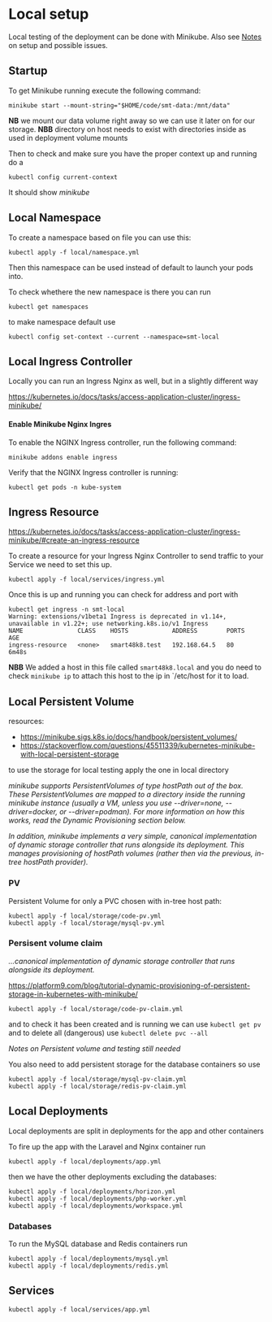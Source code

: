 # Local setup

Local testing of the deployment can be done with Minikube. Also see [Notes](Notes.md) on setup and possible issues.


## Startup

To get Minikube running execute the following command:

```
minikube start --mount-string="$HOME/code/smt-data:/mnt/data"
```

**NB** we mount our data volume right away so we can use it later on for our storage.
**NBB** directory on host needs to exist with directories inside as used in deployment volume mounts

Then to check and make sure you have the proper context up and running do a

```
kubectl config current-context
```

It should show *minikube*

## Local Namespace

To create a namespace based on file you can use this:

```
kubectl apply -f local/namespace.yml
```

Then this namespace can be used instead of default to launch your pods into.

To check whethere the new namespace is there you can run

```
kubectl get namespaces
```
to make namespace default use 

```
kubectl config set-context --current --namespace=smt-local
```

## Local Ingress Controller

Locally you can run an Ingress Nginx as well, but in a slightly different way

https://kubernetes.io/docs/tasks/access-application-cluster/ingress-minikube/

#### Enable Minikube Nginx Ingres 
To enable the NGINX Ingress controller, run the following command:

```
minikube addons enable ingress
```

Verify that the NGINX Ingress controller is running:

```
kubectl get pods -n kube-system
```


## Ingress Resource 

https://kubernetes.io/docs/tasks/access-application-cluster/ingress-minikube/#create-an-ingress-resource

To create a resource for your Ingress Nginx Controller to send traffic to your Service we need to set this up.

```
kubectl apply -f local/services/ingress.yml
```

Once this is up and running you can check for address and port with 

```
kubectl get ingress -n smt-local                            
Warning: extensions/v1beta1 Ingress is deprecated in v1.14+, unavailable in v1.22+; use networking.k8s.io/v1 Ingress
NAME               CLASS    HOSTS            ADDRESS        PORTS   AGE
ingress-resource   <none>   smart48k8.test   192.168.64.5   80      6m48s
```

**NBB** We added a host in this file called `smart48k8.local` and you do need to check `minikube ip` to attach this host to the ip in `/etc/host for it to load.

## Local Persistent Volume

resources:
- https://minikube.sigs.k8s.io/docs/handbook/persistent_volumes/
- https://stackoverflow.com/questions/45511339/kubernetes-minikube-with-local-persistent-storage

to use the storage for local testing apply the one in local directory 

_minikube supports PersistentVolumes of type hostPath out of the box. These PersistentVolumes are mapped to a directory inside the running minikube instance (usually a VM, unless you use --driver=none, --driver=docker, or --driver=podman). For more information on how this works, read the Dynamic Provisioning section below._

_In addition, minikube implements a very simple, canonical implementation of dynamic storage controller that runs alongside its deployment. This manages provisioning of hostPath volumes (rather then via the previous, in-tree hostPath provider)._

### PV

Persistent Volume for only a PVC chosen with in-tree host path:

```
kubectl apply -f local/storage/code-pv.yml
kubectl apply -f local/storage/mysql-pv.yml
```


### Persisent volume claim

_...canonical implementation of dynamic storage controller that runs alongside its deployment._

https://platform9.com/blog/tutorial-dynamic-provisioning-of-persistent-storage-in-kubernetes-with-minikube/


```
kubectl apply -f local/storage/code-pv-claim.yml
```

and to check it has been created and is running we can use `kubectl get pv` and to delete all (dangerous) use `kubectl delete pvc --all`

*Notes on Persistent volume and testing still needed*

You also need to add persistent storage for the database containers so use

```
kubectl apply -f local/storage/mysql-pv-claim.yml
kubectl apply -f local/storage/redis-pv-claim.yml
```

## Local Deployments 

Local deployments are split in deployments for the app and other containers

To fire up the app with the Laravel and Nginx container run

```
kubectl apply -f local/deployments/app.yml
```

then we have the other deployments excluding the databases:

```
kubectl apply -f local/deployments/horizon.yml
kubectl apply -f local/deployments/php-worker.yml
kubectl apply -f local/deployments/workspace.yml
```
### Databases

To run the MySQL database and Redis containers run

```
kubectl apply -f local/deployments/mysql.yml
kubectl apply -f local/deployments/redis.yml
```


## Services 

```
kubectl apply -f local/services/app.yml
```